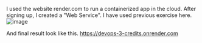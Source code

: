 I used the website render.com to run a containerized app in the cloud.
After signing up, I created a "Web Service".
I have used previous exercise here.
![image](https://github.com/GnezVB/DevOps-3-credits/assets/121518711/73cb0e5c-0ff2-40bb-8e8a-8c776504509e)

And final result look like this.
https://devops-3-credits.onrender.com
